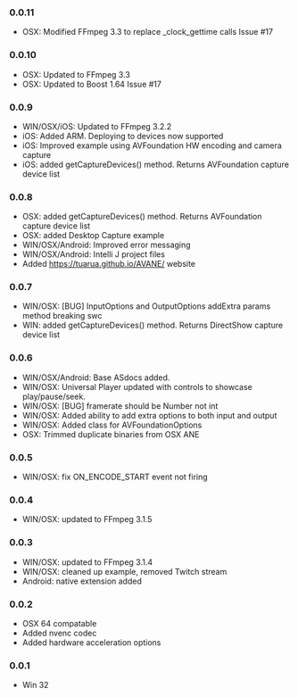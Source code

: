 ### 0.0.11
- OSX: Modified FFmpeg 3.3 to replace _clock_gettime calls Issue #17

### 0.0.10
- OSX: Updated to FFmpeg 3.3
- OSX: Updated to Boost 1.64 Issue #17

### 0.0.9
- WIN/OSX/iOS: Updated to FFmpeg 3.2.2
- iOS: Added ARM. Deploying to devices now supported
- iOS: Improved example using AVFoundation HW encoding and camera capture
- iOS: added getCaptureDevices() method. Returns AVFoundation capture device list

### 0.0.8
- OSX: added getCaptureDevices() method. Returns AVFoundation capture device list
- OSX: added Desktop Capture example
- WIN/OSX/Android: Improved error messaging
- WIN/OSX/Android: Intelli J project files
- Added https://tuarua.github.io/AVANE/ website

### 0.0.7
- WIN/OSX: [BUG] InputOptions and OutputOptions addExtra params method breaking swc
- WIN: added getCaptureDevices() method. Returns DirectShow capture device list

### 0.0.6
- WIN/OSX/Android: Base ASdocs added.
- WIN/OSX: Universal Player updated with controls to showcase play/pause/seek.
- WIN/OSX: [BUG] framerate should be Number not int
- WIN/OSX: Added ability to add extra options to both input and output
- WIN/OSX: Added class for AVFoundationOptions
- OSX: Trimmed duplicate binaries from OSX ANE

### 0.0.5
- WIN/OSX: fix ON_ENCODE_START event not firing

### 0.0.4
- WIN/OSX: updated to FFmpeg 3.1.5

### 0.0.3
- WIN/OSX: updated to FFmpeg 3.1.4
- WIN/OSX: cleaned up example, removed Twitch stream
- Android: native extension added

### 0.0.2 
- OSX 64 compatable
- Added nvenc codec
- Added hardware acceleration options

### 0.0.1  
- Win 32
